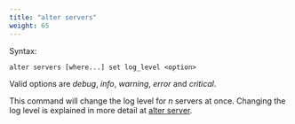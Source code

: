 ```yaml
---
title: "alter servers"
weight: 65
---
```


Syntax:

    alter servers [where...] set log_level <option>

Valid options are *debug*, *info*, *warning*, *error* and *critical*.

This command will change the log level for *n* servers at once. Changing the
log level is explained in more detail at [alter server](../alter_server).
